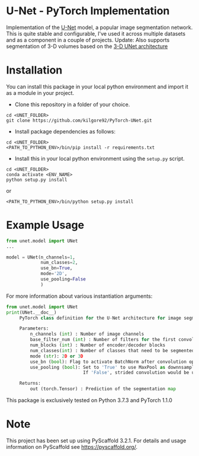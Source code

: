 U-Net - PyTorch Implementation
============================== 

Implementation of the [U-Net](http://arxiv.org/abs/1505.04597) model, a popular image segmentation network.
This is quite stable and configurable, I've used it across multiple datasets and as a component in a couple of projects.
Update: Also supports segmentation of 3-D volumes based on the [3-D UNet architecture](https://arxiv.org/abs/1606.06650)



Installation
===========

You can install this package in your local python environment and import it as a module in your project.

* Clone this repository in a folder of your choice.
```
cd <UNET_FOLDER>
git clone https://github.com/kilgore92/PyTorch-UNet.git

```

* Install package dependencies as follows:
```
cd <UNET_FOLDER>
<PATH_TO_PYTHON_ENV>/bin/pip install -r requirements.txt
```


* Install this in your local python environment using the ```setup.py``` script.
```
cd <UNET_FOLDER>
conda activate <ENV_NAME>
python setup.py install
```
or

```
<PATH_TO_PYTHON_ENV>/bin/python setup.py install 
```


Example Usage
=============
```python
from unet.model import UNet
...

model = UNet(n_channels=1,
             num_classes=2,
             use_bn=True,
             mode='2D',
             use_pooling=False
             )
```

For more information about various instantiation arguments:
```python
from unet.model import UNet
print(UNet.__doc__)
     PyTorch class definition for the U-Net architecture for image segmentation

     Parameters:
         n_channels (int) : Number of image channels
         base_filter_num (int) : Number of filters for the first convolution (doubled for every subsequent block)
         num_blocks (int) : Number of encoder/decoder blocks
         num_classes(int) : Number of classes that need to be segmented
         mode (str): 2D or 3D
         use_bn (bool): Flag to activate BatchNorm after convolution op
         use_pooling (bool): Set to 'True' to use MaxPool as downnsampling op.
                             If 'False', strided convolution would be used to downsample feature maps (http://arxiv.org/abs/1908.02182)

     Returns:
         out (torch.Tensor) : Prediction of the segmentation map

```
This package is exclusively tested on Python 3.7.3 and PyTorch 1.1.0 

Note
====

This project has been set up using PyScaffold 3.2.1. For details and usage
information on PyScaffold see https://pyscaffold.org/.
